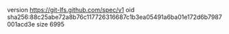 version https://git-lfs.github.com/spec/v1
oid sha256:88c25abe72a8b76c117726316687c1b3ea05491a6ba01e172d6b7987001acd3e
size 6995
